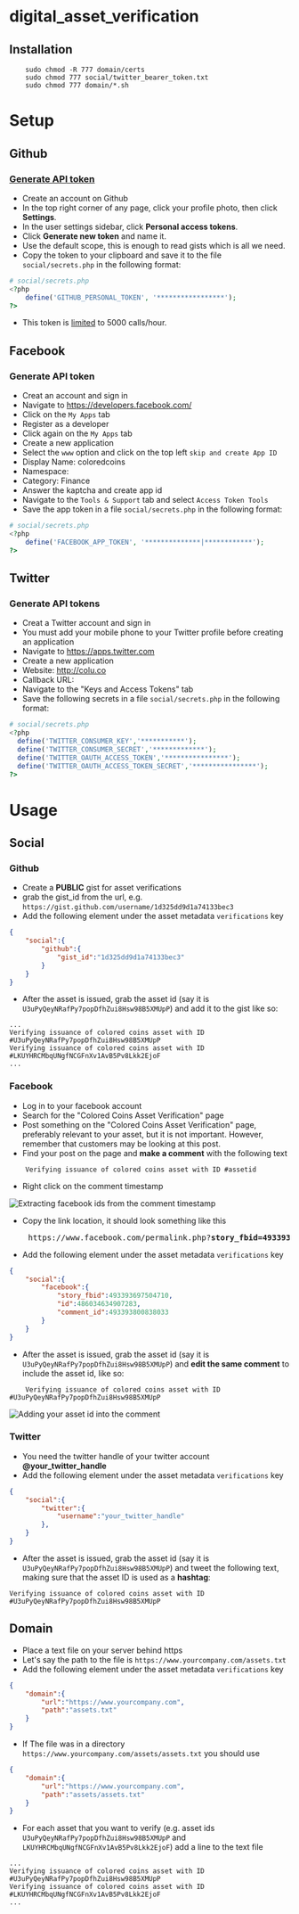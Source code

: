# digital_asset_verification

## Installation
```Batchfile	
	sudo chmod -R 777 domain/certs
	sudo chmod 777 social/twitter_bearer_token.txt
	sudo chmod 777 domain/*.sh
```

# Setup

## Github
### [Generate API token](https://help.github.com/articles/creating-an-access-token-for-command-line-use/)
* Create an account on Github
* In the top right corner of any page, click your profile photo, then click **Settings**.
* In the user settings sidebar, click **Personal access tokens**.
* Click **Generate new token** and name it.
* Use the default scope, this is enough to read gists which is all we need.
* Copy the token to your clipboard and save it to the file  `social/secrets.php` in the following format:
```PHP
# social/secrets.php
<?php
	define('GITHUB_PERSONAL_TOKEN', '*****************');
?>

```
* This token is [limited](https://developer.github.com/v3/#rate-limiting) to 5000 calls/hour. 

## Facebook
### Generate API token
* Creat an account and sign in
* Navigate to https://developers.facebook.com/
* Click on the `My Apps` tab
* Register as a developer
* Click again on the `My Apps` tab
* Create a new application
* Select the `www` option and click on the top left `skip and create App ID`
 * Display Name: coloredcoins
 * Namespace: <leave blank>
 * Category: Finance
* Answer the kaptcha and create app id
* Navigate to the `Tools & Support` tab and select `Access Token Tools`
* Save the app token in a file `social/secrets.php` in the following format:
```PHP
# social/secrets.php
<?php
	define('FACEBOOK_APP_TOKEN', '**************|************');
?>
```

## Twitter

### Generate API tokens

* Creat a Twitter account and sign in
* You must add your mobile phone to your Twitter profile before creating an application
* Navigate to https://apps.twitter.com
* Create a new application
 * Website: http://colu.co
 * Callback URL: <leave blank>
* Navigate to the "Keys and Access Tokens" tab
* Save the following secrets in a file `social/secrets.php` in the following format:
```PHP
# social/secrets.php
<?php
  define('TWITTER_CONSUMER_KEY','***********');
  define('TWITTER_CONSUMER_SECRET','*************');
  define('TWITTER_OAUTH_ACCESS_TOKEN','****************');
  define('TWITTER_OAUTH_ACCESS_TOKEN_SECRET','****************');
?>

```


# Usage
## Social
### Github
* Create a **PUBLIC** gist for asset verifications
* grab the gist_id from the url, e.g. `https://gist.github.com/username/1d325dd9d1a74133bec3`
* Add the following element under the asset metadata `verifications` key
```JSON
{
	"social":{	
		"github":{			
			"gist_id":"1d325dd9d1a74133bec3"
		}
	}
}	
``` 
* After the asset is issued, grab the asset id (say it is `U3uPyQeyNRafPy7popDfhZui8Hsw98B5XMUpP`) and add it to the gist like so:
```
...
Verifying issuance of colored coins asset with ID #U3uPyQeyNRafPy7popDfhZui8Hsw98B5XMUpP
Verifying issuance of colored coins asset with ID #LKUYHRCMbqUNgfNCGFnXv1AvB5Pv8Lkk2EjoF
...

```

### Facebook
* Log in to your facebook account
* Search for the "Colored Coins Asset Verification" page
* Post something on the "Colored Coins Asset Verification" page, preferably relevant to your asset, but it is not important. However, remember that customers may be looking at this post.
* Find your post on the page and **make a comment** with the following text 
```Text
	Verifying issuance of colored coins asset with ID #assetid
```
* Right click on the comment timestamp

![Extracting facebook ids from the comment timestamp](/fixtures/images/fb_comment_timestamp.png?raw=true "Extracting facebook ids from the comment timestamp")

* Copy the link location, it should look something like this
<pre>
	https://www.facebook.com/permalink.php?<b>story_fbid=493393697504710&id=486034634907283&comment_id=493393800838033</b>&offset=0&total_comments=1&comment_tracking=%7B%22tn%22%3A%22R%22%7D 
</pre>

* Add the following element under the asset metadata `verifications` key
```JSON
{	
	"social":{		
		"facebook":{
			"story_fbid":493393697504710,
			"id":486034634907283,
			"comment_id":493393800838033						
		}
	}
}
```
* After the asset is issued, grab the asset id (say it is `U3uPyQeyNRafPy7popDfhZui8Hsw98B5XMUpP`) and **edit the same comment** to include the asset id, like so:
```Text
	Verifying issuance of colored coins asset with ID #U3uPyQeyNRafPy7popDfhZui8Hsw98B5XMUpP
```

![Adding your asset id into the comment](/fixtures/images/fb_edit_comment.png?raw=true "Adding your asset id into the comment")

### Twitter

* You need the twitter handle of your twitter account **@your_twitter_handle**
* Add the following element under the asset metadata `verifications` key
```JSON
{	
	"social":{		
		"twitter":{			
			"username":"your_twitter_handle"
		},
	}
}
```

* After the asset is issued, grab the asset id (say it is `U3uPyQeyNRafPy7popDfhZui8Hsw98B5XMUpP`) and tweet the following text, making sure that the asset ID is used as a **hashtag**:

```Text
Verifying issuance of colored coins asset with ID #U3uPyQeyNRafPy7popDfhZui8Hsw98B5XMUpP
```

## Domain

* Place a text file on your server behind https
* Let's say the path to the file is `https://www.yourcompany.com/assets.txt`
* Add the following element under the asset metadata `verifications` key
```JSON
{	
	"domain":{
		"url":"https://www.yourcompany.com",
		"path":"assets.txt"
	}
}
```
* If The file was in a directory `https://www.yourcompany.com/assets/assets.txt` you should use 
```JSON
{	
	"domain":{
		"url":"https://www.yourcompany.com",
		"path":"assets/assets.txt"
	}
}
```
* For each asset that you want to verify (e.g. asset ids `U3uPyQeyNRafPy7popDfhZui8Hsw98B5XMUpP` and `LKUYHRCMbqUNgfNCGFnXv1AvB5Pv8Lkk2EjoF`) add a line to the text file
```
...
Verifying issuance of colored coins asset with ID #U3uPyQeyNRafPy7popDfhZui8Hsw98B5XMUpP
Verifying issuance of colored coins asset with ID #LKUYHRCMbqUNgfNCGFnXv1AvB5Pv8Lkk2EjoF
...

```